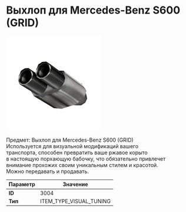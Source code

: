 # Выхлоп для Mercedes-Benz S600 (GRID)

![Item Image](../img/3004.webp?raw=true)

Предмет: Выхлоп для Mercedes-Benz S600 (GRID)<br>Используется для визуальной модификаций вашего<br>транспорта, способен превратить ваше ржавое корыто<br>в настоящую порхающую бабочку, что обязательно привлечет<br>внимание прохожих своим уникальным стилем и красотой.<br>Можно передавать и продавать.


| Параметр | Значение |
|----------|----------|
| **ID** | 3004 |
| **Тип** | ITEM_TYPE_VISUAL_TUNING |

